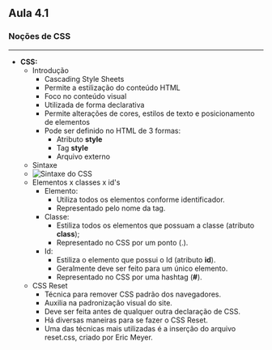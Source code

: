 ## Aula 4.1 
### Noções de CSS
---
- **CSS:**
	- Introdução
		- Cascading Style Sheets
		- Permite a estilização do conteúdo HTML
		- Foco no conteúdo visual
		- Utilizada de forma declarativa
		- Permite alterações de cores, estilos de texto e posicionamento de elementos
		- Pode ser definido no HTML de 3 formas:
			- Atributo **style**
			- Tag **style**
			- Arquivo externo
	- Sintaxe
	- ![Sintaxe do CSS](https://mdn.mozillademos.org/files/9461/css-declaration-small.png)
	- Elementos x classes x id's
		- Elemento:
			- Utiliza todos os elementos conforme identificador.
			- Representado pelo nome da tag.
		- Classe:
			- Estiliza todos os elementos que possuam a classe (atributo **class**);
			- Representado no CSS por um ponto (.). 
		- Id:
			- Estiliza o elemento que possui o Id (atributo **id**).
			- Geralmente deve ser feito para um único elemento.
			- Representado no CSS por uma hashtag (**#**).
	- CSS Reset
		- Técnica para remover CSS padrão dos navegadores.
		- Auxilia na padronização visual do site.
		- Deve ser feita antes de qualquer outra declaração de CSS.
		- Há diversas maneiras para se fazer o CSS Reset.
		- Uma das técnicas mais utilizadas é a inserção do arquivo reset.css, criado por Eric Meyer.